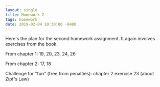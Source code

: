 ```yaml
---
layout: single
title: Homework 2
tags: homework
date: 2019-02-04 10:30:00 -0400
---
```


Here's the plan for the second homework assignment.  It again involves exercises from the book.

From chapter 1: 19, 20, 23, 24, 26

From chapter 2: 17, 18

Challenge for "fun" (free from penalties): chapter 2 exercise 23 (about Zipf's Law)
